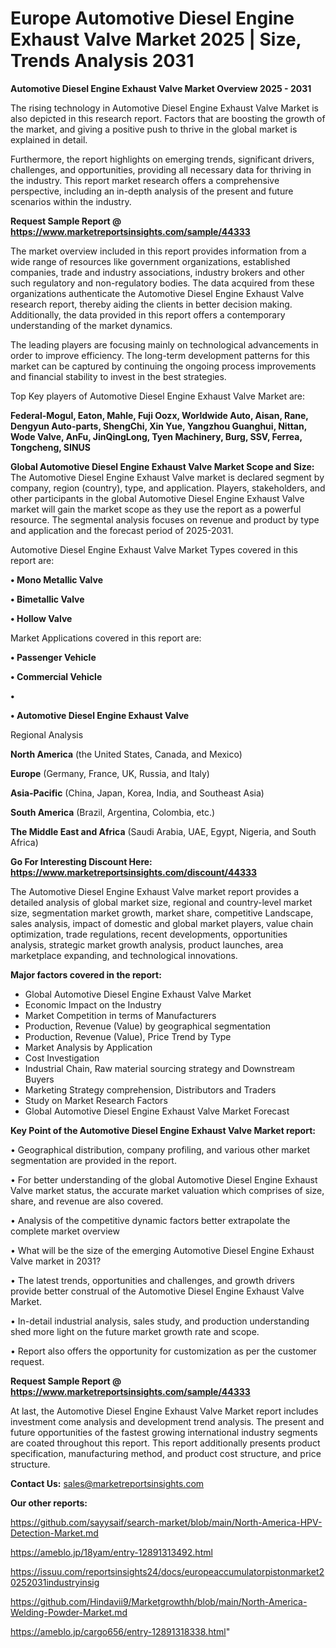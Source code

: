 # Europe Automotive Diesel Engine Exhaust Valve Market 2025 | Size, Trends Analysis 2031

<Strong> Automotive Diesel Engine Exhaust Valve Market Overview 2025 - 2031</strong>

The rising technology in Automotive Diesel Engine Exhaust Valve Market is also depicted in this research report. Factors that are boosting the growth of the market, and giving a positive push to thrive in the global market is explained in detail.

Furthermore, the report highlights on emerging trends, significant drivers, challenges, and opportunities, providing all necessary data for thriving in the industry. This report market research offers a comprehensive perspective, including an in-depth analysis of the present and future scenarios within the industry.

<strong>Request Sample Report @ <a href=https://www.marketreportsinsights.com/sample/44333>https://www.marketreportsinsights.com/sample/44333</a></strong>

The market overview included in this report provides information from a wide range of resources like government organizations, established companies, trade and industry associations, industry brokers and other such regulatory and non-regulatory bodies. The data acquired from these organizations authenticate the Automotive Diesel Engine Exhaust Valve research report, thereby aiding the clients in better decision making. Additionally, the data provided in this report offers a contemporary understanding of the market dynamics.

The leading players are focusing mainly on technological advancements in order to improve efficiency. The long-term development patterns for this market can be captured by continuing the ongoing process improvements and financial stability to invest in the best strategies.

Top Key players of Automotive Diesel Engine Exhaust Valve Market are:

<strong>Federal-Mogul, Eaton, Mahle, Fuji Oozx, Worldwide Auto, Aisan, Rane, Dengyun Auto-parts, ShengChi, Xin Yue, Yangzhou Guanghui, Nittan, Wode Valve, AnFu, JinQingLong, Tyen Machinery, Burg, SSV, Ferrea, Tongcheng, SINUS</strong>

<strong><b>Global Automotive Diesel Engine Exhaust Valve Market Scope and Size:</b></strong>
The Automotive Diesel Engine Exhaust Valve market is declared segment by company, region (country), type, and application. Players, stakeholders, and other participants in the global Automotive Diesel Engine Exhaust Valve market will gain the market scope as they use the report as a powerful resource. The segmental analysis focuses on revenue and product by type and application and the forecast period of 2025-2031.

Automotive Diesel Engine Exhaust Valve Market Types covered in this report are:

<strong>•  Mono Metallic Valve

•  Bimetallic Valve

•  Hollow Valve</strong>

Market Applications covered in this report are:

<strong>•  Passenger Vehicle

•  Commercial Vehicle

•  

•  Automotive Diesel Engine Exhaust Valve</strong> 

Regional Analysis

<strong>North America</strong> (the United States, Canada, and Mexico)

<strong>Europe</strong> (Germany, France, UK, Russia, and Italy)

<strong>Asia-Pacific</strong> (China, Japan, Korea, India, and Southeast Asia)

<strong>South America</strong> (Brazil, Argentina, Colombia, etc.)

<strong>The Middle East and Africa</strong> (Saudi Arabia, UAE, Egypt, Nigeria, and South Africa)

<strong>Go For Interesting Discount Here: <a href=https://www.marketreportsinsights.com/discount/44333>https://www.marketreportsinsights.com/discount/44333</a></strong>

The Automotive Diesel Engine Exhaust Valve market report provides a detailed analysis of global market size, regional and country-level market size, segmentation market growth, market share, competitive Landscape, sales analysis, impact of domestic and global market players, value chain optimization, trade regulations, recent developments, opportunities analysis, strategic market growth analysis, product launches, area marketplace expanding, and technological innovations.

<strong><b>Major factors covered in the report:</b></strong>
<ul>
  <li>Global Automotive Diesel Engine Exhaust Valve Market </li>
  <li>Economic Impact on the Industry</li>
  <li>Market Competition in terms of Manufacturers</li>
  <li>Production, Revenue (Value) by geographical segmentation</li>
  <li>Production, Revenue (Value), Price Trend by Type</li>
  <li>Market Analysis by Application</li>
  <li>Cost Investigation</li>
  <li>Industrial Chain, Raw material sourcing strategy and Downstream Buyers</li>
  <li>Marketing Strategy comprehension, Distributors and Traders</li>
  <li>Study on Market Research Factors</li>
  <li>Global Automotive Diesel Engine Exhaust Valve Market Forecast</li>
</ul>

<strong><b>Key Point of the Automotive Diesel Engine Exhaust Valve Market report:</b></strong>

• Geographical distribution, company profiling, and various other market segmentation are provided in the report.

• For better understanding of the global Automotive Diesel Engine Exhaust Valve market status, the accurate market valuation which comprises of size, share, and revenue are also covered.

• Analysis of the competitive dynamic factors better extrapolate the complete market overview

• What will be the size of the emerging Automotive Diesel Engine Exhaust Valve market in 2031?

• The latest trends, opportunities and challenges, and growth drivers provide better construal of the Automotive Diesel Engine Exhaust Valve Market.

• In-detail industrial analysis, sales study, and production understanding shed more light on the future market growth rate and scope.

• Report also offers the opportunity for customization as per the customer request.

<strong>Request Sample Report @ <a href=https://www.marketreportsinsights.com/sample/44333>https://www.marketreportsinsights.com/sample/44333</a></strong>

At last, the Automotive Diesel Engine Exhaust Valve Market report includes investment come analysis and development trend analysis. The present and future opportunities of the fastest growing international industry segments are coated throughout this report. This report additionally presents product specification, manufacturing method, and product cost structure, and price structure.

<strong>Contact Us:</strong>
sales@marketreportsinsights.com

<strong>Our other reports:</strong>

<a href=https://github.com/sayysaif/search-market/blob/main/North-America-HPV-Detection-Market.md>https://github.com/sayysaif/search-market/blob/main/North-America-HPV-Detection-Market.md</a>

<a href=https://ameblo.jp/18yam/entry-12891313492.html>https://ameblo.jp/18yam/entry-12891313492.html</a>

<a href=https://issuu.com/reportsinsights24/docs/europeaccumulatorpistonmarket20252031industryinsig>https://issuu.com/reportsinsights24/docs/europeaccumulatorpistonmarket20252031industryinsig</a>

<a href=https://github.com/Hindavii9/Marketgrowthh/blob/main/North-America-Welding-Powder-Market.md>https://github.com/Hindavii9/Marketgrowthh/blob/main/North-America-Welding-Powder-Market.md</a>

<a href=https://ameblo.jp/cargo656/entry-12891318338.html>https://ameblo.jp/cargo656/entry-12891318338.html</a>"
